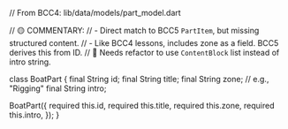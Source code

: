 // From BCC4: lib/data/models/part_model.dart

// 🟡 COMMENTARY:
// - Direct match to BCC5 `PartItem`, but missing structured content.
// - Like BCC4 lessons, includes zone as a field. BCC5 derives this from ID.
// 🔁 Needs refactor to use `ContentBlock` list instead of intro string.

class BoatPart {
  final String id;
  final String title;
  final String zone; // e.g., "Rigging"
  final String intro;

  BoatPart({
    required this.id,
    required this.title,
    required this.zone,
    required this.intro,
  });
}
